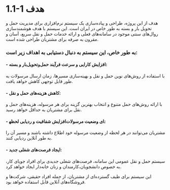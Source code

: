 

# 1.1-1 هدف
هدف از این پروژه، طراحی و پیاده‌سازی یک سیستم نرم‌افزاری برای مدیریت حمل و تحویل بار و بسته به طور خاص در ایران است. این سیستم با هدف هوشمندسازی روال‌های سنتی موجود در سامانه‌های فعلی و ارائه خدمات حمل و نقل سریع، آسان و مقرون به صرفه برای مشتریان طراحی شده است.

### به طور خاص، این سیستم به دنبال دستیابی به اهداف زیر است:

#### - افزایش کارایی و سرعت فرآیند حمل‌و‌تحویل‌بار و بسته:
  با استفاده از روش‌های نوین حمل و نقل و بهینه‌سازی مسیرها، زمان ارسال مرسولات به طور قابل توجهی کاهش خواهد یافت.
#### - کاهش هزینه‌های حمل و نقل:
با ارائه روش‌های حمل متنوع و انتخاب بهترین گزینه برای هر مرسوله، هزینه‌های حمل و نقل برای مشتریان به حداقل خواهد رسید.
#### - افزایش شفافیت و ردیابی لحظه‎ای وضعیت مرسولات:
مشتریان می‌توانند در هر لحظه از وضعیت مرسوله خود اطلاع داشته باشند و مسیر آن را به طور آنلاین ردیابی کنند.
#### - ایجاد فرصت‌های شغلی جدید:
سیستم حمل و نقل عمومی این سامانه، فرصت‌های شغلی جدیدی برای افراد جویای کار، به خصوص دانشجویان،کارمندان و زنان خانه‌دار ایجاد خواهد کرد.

این سیستم برای طیف گسترده‌ای از مشتریان، از جمله افراد حقیقی، شرکت‌ها و فروشگاه‌های آنلاین قابل استفاده خواهد بود. 
